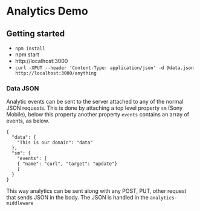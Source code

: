 # Analytics Demo

## Getting started

* `npm install`
* npm start
* http://localhost:3000
* `curl -XPUT --header 'Content-Type: application/json' -d @data.json http://localhost:3000/anything`

### Data JSON

Analytic events can be sent to the server attached to any of the normal JSON
requests. This is done by attaching a top level property `sm` (Sony Mobile),
below this property another property `events` contains an array of events, as
below.

```
{
  "data": {
    "This is our domain": "data"
  },
  "sm": {
    "events": [
    { "name": "curl", "target": "update"}
    ]
  }
}
```

This way analytics can be sent along with any POST, PUT, other request that
sends JSON in the body. The JSON is handled in the `analytics-middleware`


